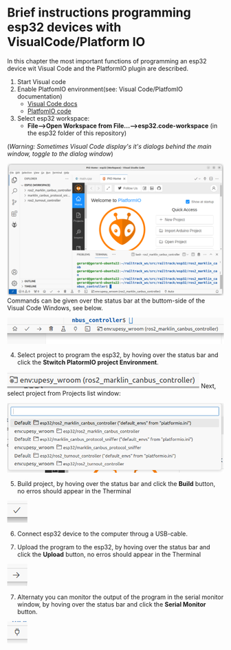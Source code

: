 # Brief instructions programming esp32 devices with VisualCode/Platform IO

In this chapter the most important functions of programming an esp32 device wit Visual Code and the PlatformIO plugin are described.

1. Start Visual code
2. Enable PlatfomIO environment(see: Visual Code/PlatfomIO documentation)
    * [Visual Code docs](https://code.visualstudio.com/docs)
    * [PlatfomIO code](https://docs.platformio.org/en/latest/core/index.html)
3. Select esp32 workspace:
    * __File-->Open Workspace from File...-->esp32.code-workspace__ (in the esp32 folder of this repository)

(_Warning: Sometimes Visual Code display's it's dialogs behind the main window, toggle to the dialog window_)

![Image](images/ScreenshotVisualCodeLayout.png)
Commands can be given over the status bar at the buttom-side of the Visual Code Windows, see below.

![Image](images/ScreenshotStatusBar.png)

4. Select project to program the esp32, by hoving over the status bar and click the __Stwitch PlatormIO project Environment__.

![Image](images/ScreenshotSelectProjectStatusBar.png)
    Next, select project from Projects list window:

![Image](images/ScreenshotSelectProject.png)


5. Build project, by hoving over the status bar and click the __Build__ button, no erros should appear in the Therminal

![Image](images/ScreenshotCompile.png)

6. Connect esp32 device to the computer throug a USB-cable.

7. Upload the program to the esp32, by hoving over the status bar and click the __Upload__ button, no erros should appear in the Therminal

![Image](images/ScreenshotUpload.png)

7. Alternaty you can monitor the output of the program in the serial monitor window, by hoving over the status bar and click the __Serial Monitor__ button.

![Image](images/ScreenshotTerminal.png)

